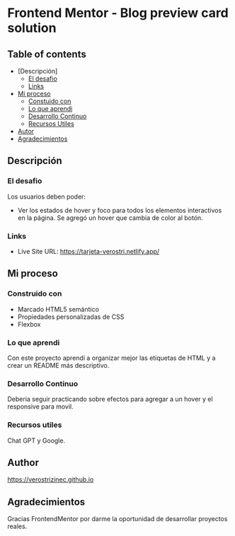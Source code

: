 # Frontend Mentor - Blog preview card solution


## Table of contents

- [Descripción]
  - [El desafio](#the-challenge)
  - [Links](#links)
- [Mi proceso](#my-process)
  - [Constuido con](#built-with)
  - [Lo que aprendi](#what-i-learned)
  - [Desarrollo Continuo](#continued-development)
  - [Recursos Utiles](#useful-resources)
- [Autor](#author)
- [Agradecimientos](#acknowledgments)

## Descripción

### El desafio

Los usuarios deben poder:

- Ver los estados de hover y foco para todos los elementos interactivos en la página. Se agregó un hover que cambia de color al botón.


### Links

- Live Site URL: https://tarjeta-verostri.netlify.app/

## Mi proceso

### Construido con

- Marcado HTML5 semántico
- Propiedades personalizadas de CSS
- Flexbox



### Lo que aprendi

Con este proyecto aprendí a organizar mejor las etiquetas de HTML y a crear un README más descriptivo.

### Desarrollo Continuo

Deberia seguir practicando sobre efectos para agregar a un hover y el responsive para movil.

### Recursos utiles

Chat GPT y Google.

## Author

https://verostrizinec.github.io



## Agradecimientos

Gracias FrontendMentor por darme la oportunidad de desarrollar proyectos reales.